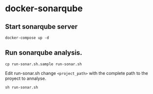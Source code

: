 # docker-sonarqube

## Start sonarqube server

`docker-compose up -d`

## Run sonarqube analysis.

`cp run-sonar.sh.sample run-sonar.sh`

Edit run-sonar.sh change `<project_path>` with the complete path to the proyect to annalyse. 

`sh run-sonar.sh`





